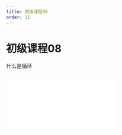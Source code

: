 ```yaml
---
title: 初级课程08
order: 11
---
```

# 初级课程08

  什么是循环

<iframe class="w-full aspect-video" src="//player.bilibili.com/player.html?isOutside=true&aid=114390464532649&bvid=BV1RbLvz5E1p&cid=29579415375&p=1" scrolling="no" border="0" frameborder="no" framespacing="0" allowfullscreen="true"></iframe>
